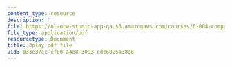 ```yaml
---
content_type: resource
description: ''
file: https://ol-ocw-studio-app-qa.s3.amazonaws.com/courses/6-004-computation-structures-spring-2017/033e37eccf00a4e83093cdc6025a38e8_70auqrv84y8.pdf
file_type: application/pdf
resourcetype: Document
title: 3play pdf file
uid: 033e37ec-cf00-a4e8-3093-cdc6025a38e8
---
```

